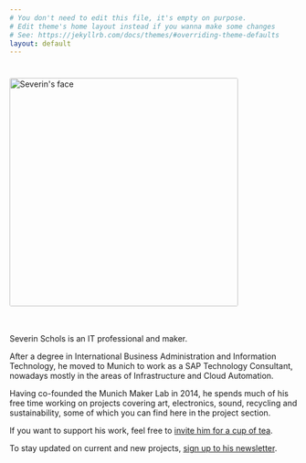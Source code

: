 ```yaml
---
# You don't need to edit this file, it's empty on purpose.
# Edit theme's home layout instead if you wanna make some changes
# See: https://jekyllrb.com/docs/themes/#overriding-theme-defaults
layout: default
---
```

<div class="row" style="padding-top:1em;">
<div class="col is-center">
<img src="/assets/img/severin.jpg" alt="Severin's face" style="width:400px;margin-top: 10px;margin-bottom:20px;border-radius:3px;">
</div>
<div class="col" style="padding-top:1em;">
<p>Severin Schols is an IT professional and maker.</p>
<p>After a degree in International Business Administration and Information Technology, he moved to Munich to work as a SAP Technology Consultant, nowadays mostly in the areas of Infrastructure and Cloud Automation.</p>
<p>Having co-founded the Munich Maker Lab in 2014, he spends much of his free time working on projects covering art, electronics, sound, recycling and sustainability, some of which you can find here in the project section.</p>
<p>If you want to support his work, feel free to <a href="https://www.paypal.me/tiefpunkt/3,2"> invite him for a cup of tea</a>.</p>
<p>To stay updated on current and new projects, <a href="http://eepurl.com/gc3aw9">sign up to his newsletter</a>.</p>
</div>
</div>
